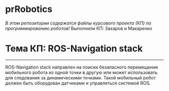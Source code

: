 # prRobotics

*В этом репозитории содержатся файлы курсового проекта (КП) по программированию роботов!*
Выполнили КП: Захаров и Макаренко
# Тема КП: ROS-Navigation stack
***
ROS-Navigation stack направлен на поиски безапасного перемещения мобильного робота из одной точки в другую или может использовать для следования за динамическими точками. Такой мобильный робот должен быть оборудован датчиками и управляться системой ROS.



